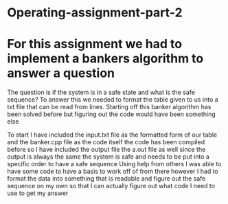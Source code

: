 # Operating-assignment-part-2
# For this assignment we had to implement a bankers algorithm to answer a question

The question is if the system is in a safe state and what is the safe sequence?
To answer this we needed to format the table given to us into a txt file that can be read from lines.
Starting off this banker algorithm has been solved before but figuring out the code would have been something else

To start I have included the input.txt file as the formatted form of our table and the banker.cpp file as the code itself
the code has been compiled before so I have included the output file the a.out file as well since the output is always the same
the system is safe and needs to be put into a specific order to have a safe sequence
Using help from others I was able to have some code to have a basis to work off of from there however I had to format the data into something that is readable and figure out the safe sequence on my own so that I can actually figure out what code I need to use to get my answer
